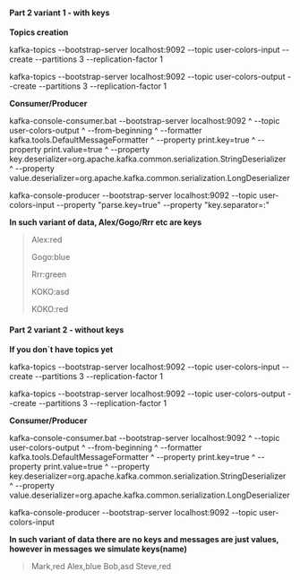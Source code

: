 #### Part 2 variant 1 - with keys

**Topics creation** 

kafka-topics --bootstrap-server localhost:9092 --topic user-colors-input --create --partitions 3 --replication-factor 1 

kafka-topics --bootstrap-server localhost:9092 --topic user-colors-output --create --partitions 3 --replication-factor 1 

**Consumer/Producer** 

kafka-console-consumer.bat --bootstrap-server localhost:9092 ^    --topic user-colors-output ^    --from-beginning ^    --formatter kafka.tools.DefaultMessageFormatter ^    --property print.key=true ^    --property print.value=true ^    --property key.deserializer=org.apache.kafka.common.serialization.StringDeserializer ^    --property value.deserializer=org.apache.kafka.common.serialization.LongDeserializer

kafka-console-producer --bootstrap-server localhost:9092 --topic user-colors-input --property "parse.key=true" --property "key.separator=:"

**In such variant of data, Alex/Gogo/Rrr etc are keys**

>Alex:red 
>
>Gogo:blue
>
>Rrr:green
>
>KOKO:asd
>
>KOKO:red

#### Part 2 variant 2 - without keys

**If you don`t have topics yet** 

kafka-topics --bootstrap-server localhost:9092 --topic user-colors-input --create --partitions 3 --replication-factor 1 

kafka-topics --bootstrap-server localhost:9092 --topic user-colors-output --create --partitions 3 --replication-factor 1 

**Consumer/Producer** 

kafka-console-consumer.bat --bootstrap-server localhost:9092 ^    --topic user-colors-output ^    --from-beginning ^    --formatter kafka.tools.DefaultMessageFormatter ^    --property print.key=true ^    --property print.value=true ^    --property key.deserializer=org.apache.kafka.common.serialization.StringDeserializer ^    --property value.deserializer=org.apache.kafka.common.serialization.LongDeserializer

kafka-console-producer --bootstrap-server localhost:9092 --topic user-colors-input

**In such variant of data there are no keys and messages are just values, 
however in messages we simulate keys(name)**

>Mark,red
>Alex,blue
>Bob,asd
>Steve,red
